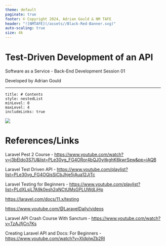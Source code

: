 ```yaml
---
theme: default
paginate: true
footer: © Copyright 2024, Adrian Gould & NM TAFE
header: "![NMTAFE](/assets//Black-Red-Banner.svg)"
auto-scaling: true
size: 4k
---
```


# Test-Driven Development of an API

Software as a Service - Back-End Development
Session 01

Developed by Adrian Gould

---


```table-of-contents
title: # Contents
style: nestedList
minLevel: 0
maxLevel: 4
includeLinks: true
```

![](TDD-Circle@1x.svg)



# References/Links

Laravel Pest 2 Course - https://www.youtube.com/watch?v=j3bEIdo3S7U&list=PLe30vg_FG4ORor4bQJ0yjtkghK6kwrSew&pp=iAQB

Laravel Test Driven API - https://www.youtube.com/playlist?list=PLe30vg_FG4OQjsSiCbJhje5jAua12JjTc

Laravel Testing for Beginners - https://www.youtube.com/playlist?list=PLdXLsjL7A9k0esh2qNCtUMsGPLUWdLjHp

https://laravel.com/docs/11.x/testing


https://www.youtube.com/@LaravelDaily/videos


Laravel API Crash Course With Sanctum  - https://www.youtube.com/watch?v=TzAJfjCn7Ks

Creating Laravel API and Docs: For Beginners - https://www.youtube.com/watch?v=XIdplwZb2RI




